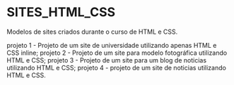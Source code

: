 # SITES_HTML_CSS
Modelos de sites criados durante o curso de HTML e CSS.

projeto 1 - Projeto de um site de universidade utilizando apenas HTML e CSS inline;
projeto 2 - Projeto de um site para modelo fotográfica utilizando HTML e CSS;
projeto 3 - Projeto de um site para um blog de noticias utilizando HTML e CSS;
projeto 4 - projeto de um site de noticias utilizando HTML e CSS.
